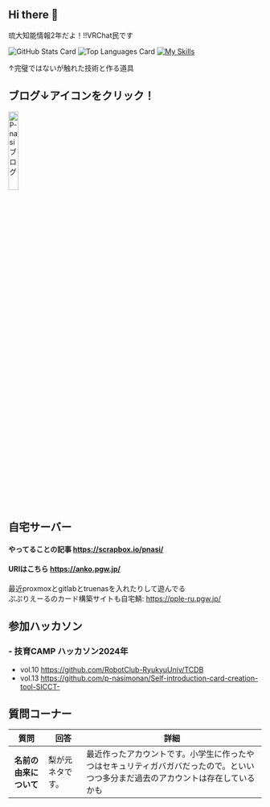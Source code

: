## Hi there 👋
琉大知能情報2年だよ！!!VRChat民です

![GitHub Stats Card](https://github-readme-stats.vercel.app/api?username=p-nasimonan)
![Top Languages Card](https://github-readme-stats.vercel.app/api/top-langs/?username=p-nasimonan)
[![My Skills](https://skillicons.dev/icons?i=react,js,html,css,java,vscode,vim,python,flask,git,kubernetes,docker,c,linux,nginx,ts,autocad)](https://skillicons.dev)

↑完璧ではないが触れた技術と作る道具

## ブログ↓アイコンをクリック！
<a href = https://ie.u-ryukyu.ac.jp/p-nasi/>
<img src="https://ie.u-ryukyu.ac.jp/p-nasi/img/logo.png" width="20%" alt ="P-nasiブログ">
</a>

## 自宅サーバー
#### やってることの記事  https://scrapbox.io/pnasi/

#### URIはこちら  https://anko.pgw.jp/
最近proxmoxとgitlabとtruenasを入れたりして遊んでる  
ぷぷりえーるのカード構築サイトも自宅鯖: https://pple-ru.pgw.jp/

## 参加ハッカソン
### - 技育CAMP ハッカソン2024年
  - vol.10 https://github.com/RobotClub-RyukyuUniv/TCDB
  - vol.13 https://github.com/p-nasimonan/Self-introduction-card-creation-tool-SICCT-

## 質問コーナー

<table>
<thead>
<tr>
  <th>質問</th>
  <th>回答</th>
  <th>詳細</th>
</tr>
</thead>
  <tr>
  <th>名前の由来について</th>
  <td> 梨が元ネタです。</td>
  <td>最近作ったアカウントです。小学生に作ったやつはセキュリティガバガバだったので。といいつつ多分まだ過去のアカウントは存在しているかも</td>
  </tr>
</table>



